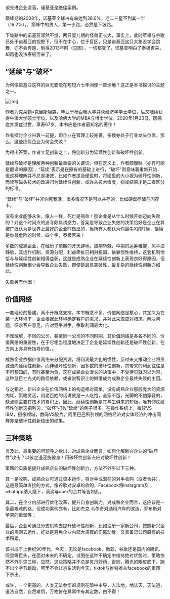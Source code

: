 谈先进企业没落，诺基亚是绝佳案例。

 

巅峰期的2008年，诺基亚全球占有率达到38.6%，老二三星不到其一半（16.2%），，巅峰中的男人，第一步路，必然是下坡路。

 

下坡路中的诺基亚浑然不觉，两只婴儿期的怪兽正长大，事实上，此时苹果与谷歌已处于诺基亚的视野下，但不在中心，位于盲区，只是诺基亚这只大象没学会跳舞，亦不会奔跑，到得2013年时（见图），一切都变了，诺基亚明白了泰极否来，却再也没法泰极否来了。

 

## **“延续”与“破坏”**

 

为何像诺基亚这样的巨无霸能在短短六七年间便一败涂地？这正是本书探讨的主题之一。

 

![img](https://raw.githubusercontent.com/jandyxu/jandyxu.github.io/master/images/chuangxin/nokia.jpg)

 

作者为克莱顿•克里斯坦森，毕业于杨百翰大学并获经济学学士学位，后又陆续获得牛津大学硕士学位，以及哈佛大学的MBA与博士学位。2020年1月23日，因癌症并发症过世，享寿67岁，本书应是作者最知名的著作！



作者探讨企业兴衰一前提，即企业在管理上较完善，多数亦处于行业龙头位置，那么，这些绩优企业为何会失败？



为得出答案，作者立足创新之上，将创新分为延续性创新和破坏性创新。



延续与破坏是理解两种创新最重要的关键词，但在定义上，作者颇暧昧（亦有可能是翻译的原因），“延续”表示是在原有的基础上进行，“破坏”则意味着重新开始，但这种理解并不总是凑效，比如作者提及硬盘时，将硬盘的大小视为破坏性创新，而读写磁头技术的改进归为延续性创新，或许从技术维度，抑或结果才是二者区分的标准。

 

“延续”与“破坏”并非你死我活，很多情况下是可以共存的，比如硬盘存储与闪存卡。

 

没有企业能够永生，像人一样，死亡是宿命！那企业是从什么时候开始迈向失败的？对这个时间点的追寻颇具诱惑力，答案是导致企业失败的决策恰好是企业在其被广泛认为是世界上最好的企业时做出的，当所有人都认为你最牛X的时候，恰恰是你最危险的时候，四个字，泰极否来！

 

多数的成熟企业，在经历了前期的开天辟地，披荆斩棘，中期的运筹帷幄，风平浪静后，其运作机制，资源分配，利益牵扯已相对稳固，依靠惯性维持，这套机制恰恰与与延续性创新相得益彰，这就是成熟企业在延续性创新上表现良好得原因，但延续性创新很少会导致企业失败，即便是最具突破性，最复杂的延续性创新亦如此。

 

失败另有他因！

 

## **价值网络**

 

一套理论的搭建，离不开概念支撑，本书概念不多，价值网络是核心，其定义为在某一大环境下，企业根据此环境确定客户的需求，并对此采取应对措施，解决问题，征求客户意见，应对竞争对手，争取利润最大化。

 

不难理解，不同的公司，甚至同一公司的不同时期，其价值网络是各各不同的，价值网络的重要性，在于它相当程度地决定了企业是延续性创新还是破坏性创新，在方向上亦具有指导价值。。

 

成熟企业依据价值网络来分配资源，将利润最大化的惯性，反过来又推动企业将资源流向延续性创新，而非破坏性创新，因多数的破坏性创新，其带来的利润往往是不可预知的，有时甚至为负，这在成熟企业漫长的决策中，不受待见就习以为常，这种鼠目寸光式的路径依赖，或者说智识上的懒惰成为成熟企业最终失败的主因。

 

与之相对，新兴企业在价值网络上的构造相对简单，没有成熟企业那般庞大的资源内耗，策略灵活，用老百姓的话讲就是一人吃饱，全家不饿，光脚的不怕穿鞋的，缺点则主要在技术的累积上，因此，延续性创新是其与生俱来的短板，唯有仰仗破坏性创新这把利刃。“破坏”打败“延续”的例子很多，在操作系统上，微软VS IBM，摄像领域，数码VS胶片，阿里巴巴所引领的网络经济对实体经济的冲击同样亦是破坏性创新结出的硕果。

 

## **三种策略**

 

言及此，最重要的问题呼之欲出，对成熟企业而言，如何化解新兴企业的“破坏性”攻击？以彼之道还施彼身！用破坏性创新去应对破坏性创新！

 

策略的实质是提升成熟企业的破坏性创新力，方法不外乎以下三种。

 

其一是收购，成熟企业可通过资本运作，将对手或潜在的对手收购（或者合并），这是最简单直接的方式，像谷歌对安卓的收购，Facebook将Instagram及whatapp纳入麾下，滴滴与uber的合并等皆如此。



其二，在企业内部进行优化改革，提升自身创新力，对成熟企业而言，这应该是一条最艰难的路，但成功案例亦有，比如杰克 韦尔奇对通用汽车的改造，乔布斯对苹果的重塑等；

 

最后，企业可通过分支机构去提升破坏性创新，比如注册一家新公司，按照新兴企业的规则去运作，好处是避免企业内部大规模的伤筋动骨，又具备母公司原有的技术积累。

 

该书成于上世纪90年代，今天，无论是facebook、微软，谷歌还是国内的腾讯、阿里等巨头，在面对未来的不确定，试图在这种不确定中维持绝对优势时，策略依然不外乎这三种，显然，这些策略并不总是灵丹妙药，否则，腾讯的眼皮底下，蹦不出个字节跳动，阿里不会让京东活到今天，tiktok与推特难从facebook的重围下杀出。

 

或许，一个更高的，人类无法参悟的规则在暗中主导，人法地，地法天，天法道，道法自然，自然难悟，万物皆在冥冥中有其定数，由不得！